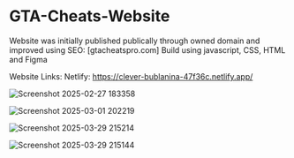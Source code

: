 # GTA-Cheats-Website
Website was initially published publically through owned domain and improved using SEO: [gtacheatspro.com]
Build using javascript, CSS, HTML and Figma 

Website Links: 
Netlify: https://clever-bublanina-47f36c.netlify.app/

![Screenshot 2025-02-27 183358](https://github.com/user-attachments/assets/9ebd243e-17ac-4e4c-9bc0-94ebc2018c7d)

![Screenshot 2025-03-01 202219](https://github.com/user-attachments/assets/3b3dd4ee-ba1c-434f-94d2-c4626a2134eb)

![Screenshot 2025-03-29 215214](https://github.com/user-attachments/assets/642bf948-4004-4811-908c-93c0d7da38d6)

![Screenshot 2025-03-29 215144](https://github.com/user-attachments/assets/9c32d69b-1df2-4080-b259-c37f146fc29e)
